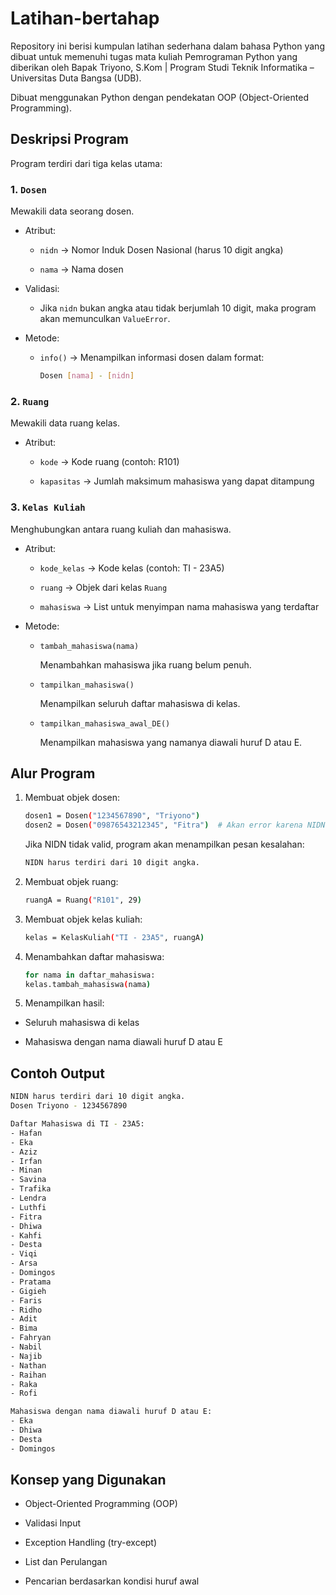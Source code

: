 # Latihan-bertahap

Repository ini berisi kumpulan latihan sederhana dalam bahasa Python yang dibuat untuk memenuhi tugas mata kuliah Pemrograman Python yang diberikan oleh Bapak Triyono, S.Kom | Program Studi Teknik Informatika – Universitas Duta Bangsa (UDB).

Dibuat menggunakan Python dengan pendekatan OOP (Object-Oriented Programming).

## Deskripsi Program

Program terdiri dari tiga kelas utama:

### 1. `Dosen`

Mewakili data seorang dosen.

- Atribut:

  - `nidn` → Nomor Induk Dosen Nasional (harus 10 digit angka)

  - `nama` → Nama dosen

- Validasi:

  - Jika `nidn` bukan angka atau tidak berjumlah 10 digit, maka program akan memunculkan `ValueError`.

- Metode:

  - `info()` → Menampilkan informasi dosen dalam format:

    ```bash
    Dosen [nama] - [nidn]
    ```

### 2. `Ruang`

Mewakili data ruang kelas.

- Atribut:

  - `kode` → Kode ruang (contoh: R101)

  - `kapasitas` → Jumlah maksimum mahasiswa yang dapat ditampung

### 3. `Kelas Kuliah`

Menghubungkan antara ruang kuliah dan mahasiswa.

- Atribut:

  - `kode_kelas` → Kode kelas (contoh: TI - 23A5)

  - `ruang` → Objek dari kelas `Ruang`

  - `mahasiswa` → List untuk menyimpan nama mahasiswa yang terdaftar

- Metode:

  - `tambah_mahasiswa(nama)`

    Menambahkan mahasiswa jika ruang belum penuh.

  - `tampilkan_mahasiswa()`

    Menampilkan seluruh daftar mahasiswa di kelas.

  - `tampilkan_mahasiswa_awal_DE()`

    Menampilkan mahasiswa yang namanya diawali huruf D atau E.

## Alur Program

1. Membuat objek dosen:

   ```bash
   dosen1 = Dosen("1234567890", "Triyono")
   dosen2 = Dosen("09876543212345", "Fitra")  # Akan error karena NIDN lebih dari 10 digit
   ```

   Jika NIDN tidak valid, program akan menampilkan pesan kesalahan:

   ```bash
   NIDN harus terdiri dari 10 digit angka.
   ```

2. Membuat objek ruang:

   ```bash
   ruangA = Ruang("R101", 29)
   ```

3. Membuat objek kelas kuliah:

   ```bash
   kelas = KelasKuliah("TI - 23A5", ruangA)
   ```

4. Menambahkan daftar mahasiswa:

   ```bash
   for nama in daftar_mahasiswa:
   kelas.tambah_mahasiswa(nama)
   ```

5. Menampilkan hasil:

- Seluruh mahasiswa di kelas

- Mahasiswa dengan nama diawali huruf D atau E

## Contoh Output

```bash
NIDN harus terdiri dari 10 digit angka.
Dosen Triyono - 1234567890

Daftar Mahasiswa di TI - 23A5:
- Hafan
- Eka
- Aziz
- Irfan
- Minan
- Savina
- Trafika
- Lendra
- Luthfi
- Fitra
- Dhiwa
- Kahfi
- Desta
- Viqi
- Arsa
- Domingos
- Pratama
- Gigieh
- Faris
- Ridho
- Adit
- Bima
- Fahryan
- Nabil
- Najib
- Nathan
- Raihan
- Raka
- Rofi

Mahasiswa dengan nama diawali huruf D atau E:
- Eka
- Dhiwa
- Desta
- Domingos
```

## Konsep yang Digunakan

- Object-Oriented Programming (OOP)

- Validasi Input

- Exception Handling (try-except)

- List dan Perulangan

- Pencarian berdasarkan kondisi huruf awal
